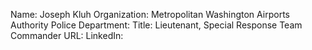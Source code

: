 Name: Joseph Kluh 
Organization: Metropolitan Washington Airports Authority Police
Department: 
Title: Lieutenant, Special Response Team Commander
URL:
LinkedIn: